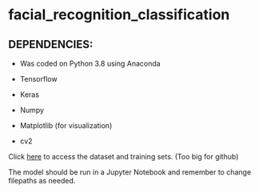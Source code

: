 # facial_recognition_classification

## DEPENDENCIES: ##
* Was coded on Python 3.8 using Anaconda

* Tensorflow

* Keras

* Numpy

* Matplotlib (for visualization)

* cv2


Click [here](https://drive.google.com/file/d/16xMAO1Du6kXXlbLwuGrkTyIUGvS5UCtt/view?usp=sharing) to access the dataset and training sets. (Too big for github)

The model should be run in a Jupyter Notebook and remember to change filepaths as needed. 
